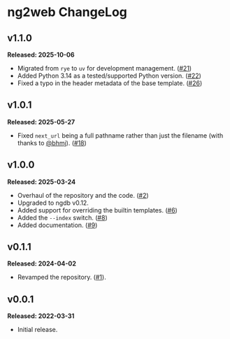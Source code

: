 # ng2web ChangeLog

## v1.1.0

**Released: 2025-10-06**

- Migrated from `rye` to `uv` for development management.
  ([#21](https://github.com/davep/ng2web/pull/21))
- Added Python 3.14 as a tested/supported Python version.
  ([#22](https://github.com/davep/ng2web/pull/22))
- Fixed a typo in the header metadata of the base template.
  ([#26](https://github.com/davep/ng2web/pull/26))

## v1.0.1

**Released: 2025-05-27**

- Fixed `next_url` being a full pathname rather than just the filename (with
  thanks to [@bhmj](https://github.com/bhmj)).
  ([#18](https://github.com/davep/ng2web/pull/18))

## v1.0.0

**Released: 2025-03-24**

- Overhaul of the repository and the code.
  ([#2](https://github.com/davep/ng2web/pull/2))
- Upgraded to ngdb v0.12.
- Added support for overriding the builtin templates.
  ([#6](https://github.com/davep/ng2web/pull/6))
- Added the `--index` switch. ([#8](https://github.com/davep/ng2web/pull/8))
- Added documentation. ([#9](https://github.com/davep/ng2web/pull/9))

## v0.1.1

**Released: 2024-04-02**

- Revamped the repository. ([#1](https://github.com/davep/ng2web/pull/1)).

## v0.0.1

**Released: 2022-03-31**

- Initial release.

[//]: # (ChangeLog.md ends here)
